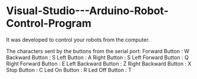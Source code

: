 # Visual-Studio---Arduino-Robot-Control-Program
It was developed to control your robots from the computer.

The characters sent by the buttons from the serial port:
Forward Button : W
Backward Button : S
Left Button : A
Right Button : S
Left Forward Button : Q
Right Forward Button : E
Left Backward Button : Z
Right Backward Button : X
Stop Button : C
Led On Button : R
Led Off Button : T
